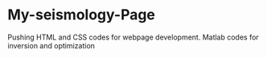 # My-seismology-Page
Pushing HTML and CSS codes for webpage development. Matlab codes for inversion and optimization
